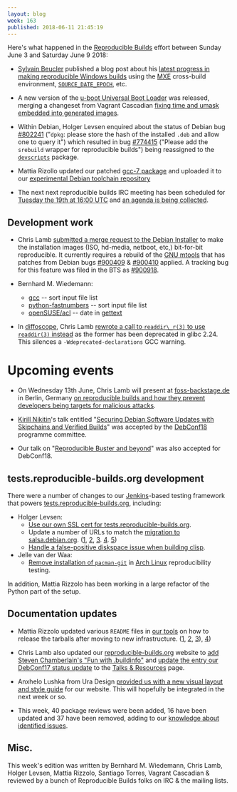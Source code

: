 ```yaml
---
layout: blog
week: 163
published: 2018-06-11 21:45:19
---
```


Here's what happened in the [Reproducible Builds](https://reproducible-builds.org) effort between Sunday June 3 and Saturday June 9 2018:

* [Sylvain Beucler](https://blog.beuc.net/) published a blog post about his [latest progress in making reproducible Windows builds](https://blog.beuc.net/posts/Reproducible_Windows_builds/) using the [MXE](http://mxe.cc/) cross-build environment, [`SOURCE_DATE_EPOCH`](https://reproducible-builds.org/specs/source-date-epoch/), etc.

* A new version of the [u-boot Universal Boot Loader](https://www.denx.de/wiki/U-Boot) was released, merging a changeset from Vagrant Cascadian [fixing time and umask embedded into generated images](http://git.denx.de/?p=u-boot.git;a=commit;h=8664ab7debabfb6e1049c81030c2a18fd3eecb58).

* Within Debian, Holger Levsen enquired about the status of Debian bug [#802241](https://bugs.debian.org/802241) ("`dpkg`: please store the hash of the installed `.deb` and allow one to query it") which resulted in bug [#774415](https://bugs.debian.org/774415) ("Please add the `srebuild` wrapper for reproducible builds") being reassigned to the [`devscripts`](https://salsa.debian.org/debian/devscripts) package.

* Mattia Rizollo updated our patched [gcc-7 package]((https://tracker.debian.org/pkg/gcc-7)) and uploaded it to our [experimental Debian toolchain repository](https://wiki.debian.org/ReproducibleBuilds/ExperimentalToolchain)

* The next next reproducible builds IRC meeting has been scheduled for [Tuesday the 19th at 16:00 UTC](http://time.is/compare/1600_19_Jun_2018_in_UTC) and [an agenda is being collected](https://pad.riseup.net/p/reproducible-irc-meeting-12).

Development work
----------------

* Chris Lamb [submitted a merge request to the Debian Installer](https://salsa.debian.org/installer-team/debian-installer/merge_requests/3) to make the installation images (ISO, hd-media, netboot, etc,) bit-for-bit reproducible. It currently requires a rebuild of the [GNU mtools](https://www.gnu.org/software/mtools/) that has patches from Debian bugs [#900409](https://bugs.debian.org/900409) & [#900410](https://bugs.debian.org/900410) applied. A tracking bug for this feature was filed in the BTS as [#900918](https://bugs.debian.org/900918).

* Bernhard M. Wiedemann:
  * [gcc](https://gcc.gnu.org/ml/gcc-patches/2018-06/msg00516.html) -- sort input file list
  * [python-fastnumbers](https://github.com/SethMMorton/fastnumbers/pull/12) -- sort input file list
  * [openSUSE/acl](https://bugzilla.opensuse.org/show_bug.cgi?id=1095795) -- date in [gettext](https://www.gnu.org/software/gettext/)

* In [diffoscope](https://diffoscope.org/), Chris Lamb [rewrote a call to `readdir\_r(3)` to use `readdir(3)` instead](https://salsa.debian.org/reproducible-builds/disorderfs/commit/fbfd4d0) as the former has been deprecated in glibc 2.24. This silences a `-Wdeprecated-declarations` GCC warning.


Upcoming events
===============

* On Wednesday 13th June, Chris Lamb will present at [foss-backstage.de](https://foss-backstage.de) in Berlin, Germany [on reproducible builds and how they prevent developers being targets for malicious attacks](https://foss-backstage.de/session/think-youre-not-target-tale-3-developers).

* [Kirill Nikitin](https://people.epfl.ch/kirill.nikitin)'s talk entitled "[Securing Debian Software Updates with Skipchains and Verified Builds](https://debconf18.debconf.org/talks/46-securing-debian-software-updates-with-skipchains-and-verified-builds/)" was accepted by the [DebConf18](https://debconf18.debconf.org) programme committee.

* Our talk on "[Reproducible Buster and beyond](https://debconf18.debconf.org/talks/80-reproducible-buster-and-beyond/)" was also accepted for DebConf18.


tests.reproducible-builds.org development
-----------------------------------------

There were a number of changes to our [Jenkins](https://jenkins.io/)-based testing framework that powers [tests.reproducible-builds.org](https://tests.reproducible-builds.org/), including:

* Holger Levsen:
    * [Use our own SSL cert for tests.reproducible-builds.org](https://salsa.debian.org/qa/jenkins.debian.net/commit/98759b20).
    * Update a number of URLs to match the [migration to salsa.debian.org](https://wiki.debian.org/Salsa/AliothMigration). ([1](https://salsa.debian.org/qa/jenkins.debian.net/commit/f9777bdd), [2](https://salsa.debian.org/qa/jenkins.debian.net/commit/93970226), [3](https://salsa.debian.org/qa/jenkins.debian.net/commit/b6b60b84). [4](https://salsa.debian.org/qa/jenkins.debian.net/commit/f613997e). [5](https://salsa.debian.org/qa/jenkins.debian.net/commit/533f17f2))
    * [Handle a false-positive diskspace issue when building clisp](https://salsa.debian.org/qa/jenkins.debian.net/commit/e23f278d).
* Jelle van der Waa:
    * [Remove installation of `pacman-git`](https://salsa.debian.org/qa/jenkins.debian.net/commit/c414ae7f) in [Arch Linux](https://www.archlinux.org/) reproducibility testing.

In addition, Mattia Rizzolo has been working in a large refactor of the Python part of the setup.


Documentation updates
---------------------

* Mattia Rizzolo updated various `README` files in [our tools](https://reproducible-builds.org/tools/) on how to release the tarballs after moving to new infrastructure. ([1](https://salsa.debian.org/reproducible-builds/strip-nondeterminism/commit/9f1c756), [2](https://salsa.debian.org/reproducible-builds/disorderfs/commit/4810a11), [3](https://salsa.debian.org/reproducible-builds/reprotest/commit/1140670)), [4](https://salsa.debian.org/reproducible-builds/trydiffoscope/commit/63ae0f7))

* Chris Lamb also updated our [reproducible-builds.org](https://reproducible-builds.org/) website to [add Steven Chamberlain's "Fun with .buildinfo"](https://salsa.debian.org/reproducible-builds/reproducible-website/commit/e8ed178) and [update the entry our DebConf17 status update](https://salsa.debian.org/reproducible-builds/reproducible-website/commit/c59f287) to the [Talks & Resources](https://reproducible-builds.org/resources/) page.

* Anxhelo Lushka from Ura Design [provided us with a new visual layout and style guide](https://lists.reproducible-builds.org/pipermail/rb-general/2018-June/001001.html) for our website. This will hopefully be integrated in the next week or so.

* This week, 40 package reviews were been added, 16 have been updated and 37 have been removed, adding to our [knowledge about identified issues](https://tests.reproducible-builds.org/debian/index_issues.html).


Misc.
-----

This week's edition was written by Bernhard M. Wiedemann, Chris Lamb, Holger Levsen, Mattia Rizzolo, Santiago Torres, Vagrant Cascadian & reviewed by a bunch of Reproducible Builds folks on IRC & the mailing lists.
